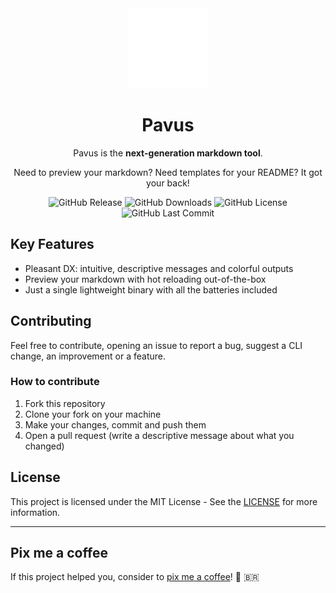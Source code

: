 <div align="center">

<img src="internal/server/static/icon.png" alt="Pavus' logo" height="128" />

# Pavus

Pavus is the **next-generation markdown tool**.

Need to preview your markdown? Need templates for your README? It got your back!

![GitHub Release](https://img.shields.io/github/v/release/kauefraga/pavus)
![GitHub Downloads](https://img.shields.io/github/downloads/kauefraga/pavus/total)
![GitHub License](https://img.shields.io/github/license/kauefraga/pavus)
![GitHub Last Commit](https://img.shields.io/github/last-commit/kauefraga/pavus/main)

</div>

## Key Features

- Pleasant DX: intuitive, descriptive messages and colorful outputs
- Preview your markdown with hot reloading out-of-the-box
- Just a single lightweight binary with all the batteries included

## Contributing

Feel free to contribute, opening an issue to report a bug, suggest a CLI change, an improvement or a feature.

### How to contribute

1. Fork this repository
2. Clone your fork on your machine
3. Make your changes, commit and push them
4. Open a pull request (write a descriptive message about what you changed)

## License

This project is licensed under the MIT License - See the [LICENSE](https://github.com/kauefraga/pavus/blob/main/LICENSE) for more information.

---

## Pix me a coffee

If this project helped you, consider to [pix me a coffee](https://www.pixme.bio/kauefraga)! 💜 🇧🇷
